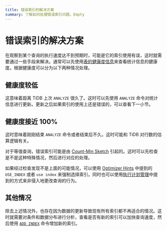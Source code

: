 ```yaml
---
title: 错误索引的解决方案
summary: 了解如何处理错误索引问题。Empty
---
```


# 错误索引的解决方案

在观察到某个查询的执行速度达不到预期时，可能是它的索引使用有误，这时就需要通过一些手段来解决。通常可以先使用[表的健康度信息](/statistics.md#表的健康度信息)来查看统计信息的健康度。根据健康度可以分为以下两种情况处理。

## 健康度较低

这意味着距离 TiDB 上次 `ANALYZE` 很久了。这时可以先使用 `ANALYZE` 命令对统计信息进行更新。更新之后如果索引的使用上还是错误的，可以查看下一小节。

## 健康度接近 100%

这时意味着刚刚结束 `ANALYZE` 命令或者结束后不久。这时可能和 TiDB 对行数的估算逻辑有关。

对于等值查询，错误索引可能是由 [Count-Min Sketch](/statistics.md#count-min-sketch) 引起的。这时可以先检查是不是这种特殊情况，然后进行对应的处理。

如果经过检查发现不是上面的可能情况，可以使用 [Optimizer Hints](/optimizer-hints.md#use_indext1_name-idx1_name--idx2_name-) 中提到的 `USE_INDEX` 或者 `use index` 来强制选择索引。同时也可以使用[执行计划管理](/sql-plan-management.md)中提到的方式来非侵入地更改查询的行为。

## 其他情况

除去上述情况外，也存在因为数据的更新导致现有所有索引都不再适合的情况。这时就需要对条件和数据分布进行分析，查看是否有新的索引可以加快查询速度，然后使用 [`ADD INDEX`](/sql-statements/sql-statement-add-index.md) 命令增加新的索引。
